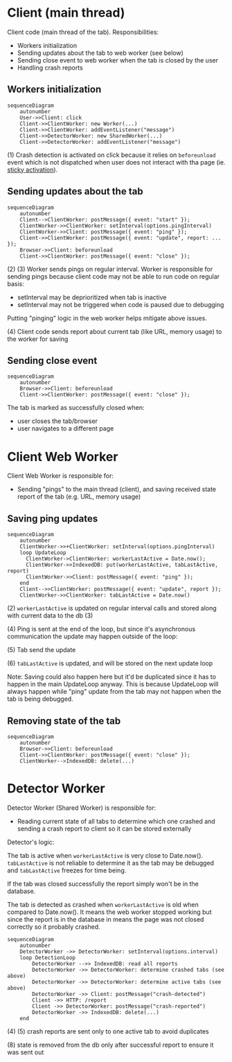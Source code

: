 # Client (main thread)

Client code (main thread of the tab). Responsibilities:
- Workers initialization
- Sending updates about the tab to web worker (see below)
- Sending close event to web worker when the tab is closed by the user
- Handling crash reports

## Workers initialization

```mermaid
sequenceDiagram
    autonumber
    User->>Client: click
    Client->>ClientWorker: new Worker(...)
    Client->>ClientWorker: addEventListener("message")
    Client->>DetectorWorker: new SharedWorker(...)
    Client->>DetectorWorker: addEventListener("message")
```

(1) Crash detection is activated on click because it relies on `beforeunload` event which is not dispatched when user does not interact with tha page (ie. [sticky activation](https://developer.mozilla.org/en-US/docs/Glossary/Sticky_activation)).

## Sending updates about the tab

```mermaid
sequenceDiagram
    autonumber
    Client-->ClientWorker: postMessage({ event: "start" });
    ClientWorker->>ClientWorker: setInterval(options.pingInterval)
    ClientWorker->>Client: postMessage({ event: "ping" });
    Client->>ClientWorker: postMessage({ event: "update", report: ... });
    Browser->>Client: beforeunload
    Client->>ClientWorker: postMessage({ event: "close" });
```

(2) (3) Worker sends pings on regular interval. Worker is responsible for sending pings because client code may not be able to run code on regular basis:
- setInterval may be deprioritized when tab is inactive
- setInterval may not be triggered when code is paused due to debugging

Putting "pinging" logic in the web worker helps mitigate above issues.

(4) Client code sends report about current tab (like URL, memory usage) to the worker for saving

## Sending close event

```mermaid
sequenceDiagram
    autonumber
    Browser->>Client: beforeunload
    Client->>ClientWorker: postMessage({ event: "close" });
```

The tab is marked as successfully closed when:
- user closes the tab/browser
- user navigates to a different page

# Client Web Worker

Client Web Worker is responsible for:
- Sending "pings" to the main thread (client), and saving received state report of the tab (e.g. URL, memory usage)

## Saving ping updates

```mermaid
sequenceDiagram
    autonumber
    ClientWorker->>+ClientWorker: setInterval(options.pingInterval)
    loop UpdateLoop
      ClientWorker->ClientWorker: workerLastActive = Date.now();
      ClientWorker->>IndexedDB: put(workerLastActive, tabLastActive, report)
      ClientWorker->>Client: postMessage({ event: "ping" });
    end
    Client-->>ClientWorker: postMessage({ event: "update", report });
    ClientWorker->>ClientWorker: tabLastActive = Date.now()
```

(2) `workerLastActive` is updated on regular interval calls and stored along with current data to the db (3)

(4) Ping is sent at the end of the loop, but since it's asynchronous communication the update may happen outside of the loop:

(5) Tab send the update

(6) `tabLastActive` is updated, and will be stored on the next update loop

Note: Saving could also happen here but it'd be duplicated since it has to happen in the main UpdateLoop anyway. This is because UpdateLoop will always happen while "ping" update from the tab may not happen when the tab is being debugged.

## Removing state of the tab


```mermaid
sequenceDiagram
    autonumber
    Browser->>Client: beforeunload
    Client->>ClientWorker: postMessage({ event: "close" });
    ClientWorker-->IndexedDB: delete(...)
```

# Detector  Worker

Detector Worker (Shared Worker) is responsible for:
- Reading current state of all tabs to determine which one crashed and sending a crash report to client so it can be stored externally

Detector's logic:

The tab is active when `workerLastActive` is very close to Date.now(). `tabLastActive` is not reliable to determine it as the tab may be debugged and `tabLastActive` freezes for time being.

If the tab was closed successfully the report simply won't be in the database.

The tab is detected as crashed when `workerLastActive` is old when compared to Date.now(). It means the web worker stopped working but since the report is in the database in means the page was not closed correctly so it probably crashed.

```mermaid
sequenceDiagram
    autonumber
    DetectorWorker ->> DetectorWorker: setInterval(options.interval)
    loop DetectionLoop
        DetectorWorker -->> IndexedDB: read all reports
        DetectorWorker ->> DetectorWorker: determine crashed tabs (see above)
        DetectorWorker ->> DetectorWorker: determine active tabs (see above)
        DetectorWorker ->> Client: postMessage("crash-detected")
        Client ->> HTTP: /report
        Client ->> DetectorWorker: postMessage("crash-reported")
        DetectorWorker ->> IndexedDB: delete(...)
    end
```

(4) (5) crash reports are sent only to one active tab to avoid duplicates

(8) state is removed from the db only after successful report to ensure it was sent out